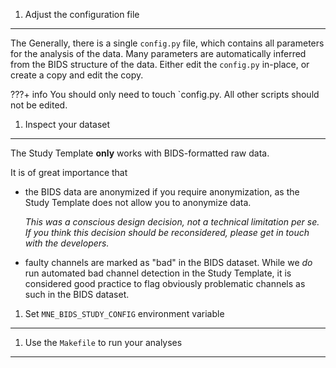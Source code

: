 1. Adjust the configuration file
------------------------------
The 
Generally, there is a single `config.py` file, which contains all parameters
for the analysis of the data. Many parameters are automatically inferred from
the BIDS structure of the data. Either edit the `config.py` in-place, or create
a copy and edit the copy.

???+ info
    You should only need to touch `config.py. All other scripts should not be
    edited.


1. Inspect your dataset
-----------------------
The Study Template **only** works with BIDS-formatted raw data.

It is of great importance that

- the BIDS data are anonymized if you require anonymization,
    as the Study Template does not allow you to anonymize data.

    *This was a conscious design decision, not a technical
    limitation *per se*. If you think this decision should be
    reconsidered, please get in touch with the developers.*

- faulty channels are marked as "bad" in the BIDS dataset.
    While we *do* run automated bad channel detection in the
    Study Template, it is considered good practice to flag
    obviously problematic channels as such in the BIDS dataset.


1. Set `MNE_BIDS_STUDY_CONFIG` environment variable
---------------------------------------------------

1. Use the `Makefile` to run your analyses
-----------------------------------------


